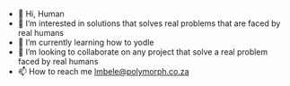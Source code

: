 - 👋 Hi, Human
- 👀 I’m interested in solutions that solves real problems that are faced by real humans
- 🌱 I’m currently learning how to yodle
- 💞️ I’m looking to collaborate on any project that solve a real problem faced by real humans
- 📫 How to reach me lmbele@polymorph.co.za

<!---
mbelelebohang-pm/mbelelebohang-pm is a ✨ special ✨ repository because its `README.md` (this file) appears on your GitHub profile.
You can click the Preview link to take a look at your changes.
--->
